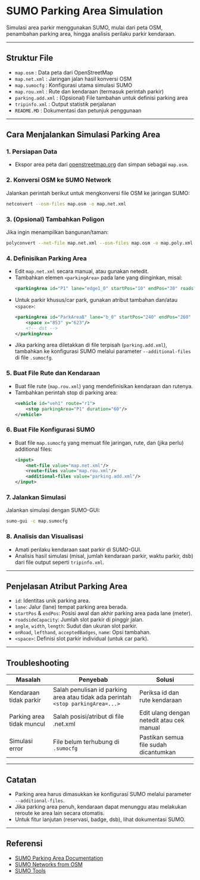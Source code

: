 # SUMO Parking Area Simulation

Simulasi area parkir menggunakan SUMO, mulai dari peta OSM, penambahan parking area, hingga analisis perilaku parkir kendaraan.

---

## Struktur File

- `map.osm` : Data peta dari OpenStreetMap
- `map.net.xml` : Jaringan jalan hasil konversi OSM
- `map.sumocfg` : Konfigurasi utama simulasi SUMO
- `map.rou.xml` : Rute dan kendaraan (termasuk perintah parkir)
- `parking.add.xml` : (Opsional) File tambahan untuk definisi parking area
- `tripinfo.xml` : Output statistik perjalanan
- `README.MD` : Dokumentasi dan petunjuk penggunaan

---

## Cara Menjalankan Simulasi Parking Area

### 1. Persiapan Data

- Ekspor area peta dari [openstreetmap.org](https://www.openstreetmap.org/export) dan simpan sebagai `map.osm`.

### 2. Konversi OSM ke SUMO Network

Jalankan perintah berikut untuk mengkonversi file OSM ke jaringan SUMO:

```bash
netconvert --osm-files map.osm -o map.net.xml
```

### 3. (Opsional) Tambahkan Poligon

Jika ingin menampilkan bangunan/taman:

```bash
polyconvert --net-file map.net.xml --osm-files map.osm -o map.poly.xml
```

### 4. Definisikan Parking Area

- Edit `map.net.xml` secara manual, atau gunakan netedit.
- Tambahkan elemen `<parkingArea>` pada lane yang diinginkan, misal:
  ```xml
  <parkingArea id="P1" lane="edge1_0" startPos="10" endPos="30" roadsideCapacity="5"/>
  ```
- Untuk parkir khusus/car park, gunakan atribut tambahan dan/atau `<space>`:
  ```xml
  <parkingArea id="ParkAreaB" lane="b_0" startPos="240" endPos="260" roadsideCapacity="0" width="5" length="10" angle="30">
      <space x="853" y="623"/>
      <!-- dst -->
  </parkingArea>
  ```
- Jika parking area diletakkan di file terpisah (`parking.add.xml`), tambahkan ke konfigurasi SUMO melalui parameter `--additional-files` di file `.sumocfg`.

### 5. Buat File Rute dan Kendaraan

- Buat file rute (`map.rou.xml`) yang mendefinisikan kendaraan dan rutenya.
- Tambahkan perintah stop di parking area:
  ```xml
  <vehicle id="veh1" route="r1">
      <stop parkingArea="P1" duration="60"/>
  </vehicle>
  ```

### 6. Buat File Konfigurasi SUMO

- Buat file `map.sumocfg` yang memuat file jaringan, rute, dan (jika perlu) additional files:
  ```xml
  <input>
      <net-file value="map.net.xml"/>
      <route-files value="map.rou.xml"/>
      <additional-files value="parking.add.xml"/>
  </input>
  ```

### 7. Jalankan Simulasi

Jalankan simulasi dengan SUMO-GUI:

```bash
sumo-gui -c map.sumocfg
```

### 8. Analisis dan Visualisasi

- Amati perilaku kendaraan saat parkir di SUMO-GUI.
- Analisis hasil simulasi (misal, jumlah kendaraan parkir, waktu parkir, dsb) dari file output seperti `tripinfo.xml`.

---

## Penjelasan Atribut Parking Area

- `id`: Identitas unik parking area.
- `lane`: Jalur (lane) tempat parking area berada.
- `startPos` & `endPos`: Posisi awal dan akhir parking area pada lane (meter).
- `roadsideCapacity`: Jumlah slot parkir di pinggir jalan.
- `angle`, `width`, `length`: Sudut dan ukuran slot parkir.
- `onRoad`, `lefthand`, `acceptedBadges`, `name`: Opsi tambahan.
- `<space>`: Definisi slot parkir individual (untuk car park).

---

## Troubleshooting

| Masalah | Penyebab | Solusi |
|---------|----------|--------|
| Kendaraan tidak parkir | Salah penulisan id parking area atau tidak ada perintah `<stop parkingArea=...>` | Periksa id dan rute kendaraan |
| Parking area tidak muncul | Salah posisi/atribut di file .net.xml | Edit ulang dengan netedit atau cek manual |
| Simulasi error | File belum terhubung di `.sumocfg` | Pastikan semua file sudah dicantumkan |

---

## Catatan

- Parking area harus dimasukkan ke konfigurasi SUMO melalui parameter `--additional-files`.
- Jika parking area penuh, kendaraan dapat menunggu atau melakukan reroute ke area lain secara otomatis.
- Untuk fitur lanjutan (reservasi, badge, dsb), lihat dokumentasi SUMO.

---

## Referensi

- [SUMO Parking Area Documentation](https://sumo.dlr.de/docs/Simulation/ParkingArea.html)
- [SUMO Networks from OSM](https://sumo.dlr.de/docs/Networks/Import/OpenStreetMap.html)
- [SUMO Tools](https://sumo.dlr.de/docs/Tools/)

